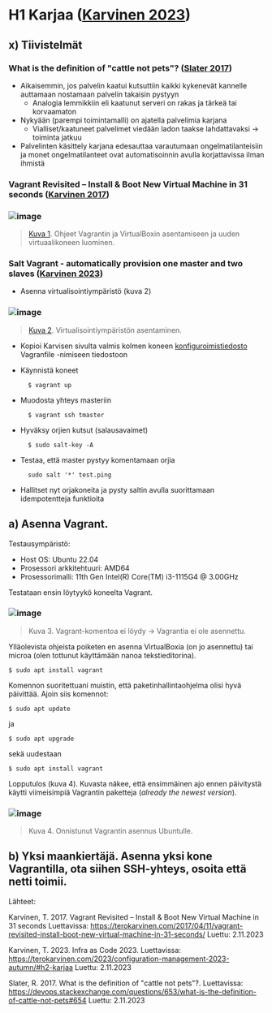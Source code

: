 # H1 Karjaa ([Karvinen 2023](https://terokarvinen.com/2023/configuration-management-2023-autumn/#h2-karjaa))

## x) Tiivistelmät

### What is the definition of "cattle not pets"? ([Slater 2017](https://devops.stackexchange.com/questions/653/what-is-the-definition-of-cattle-not-pets#654))

- Aikaisemmin, jos palvelin kaatui kutsuttiin kaikki kykenevät kannelle auttamaan nostamaan palvelin takaisin pystyyn
  - Analogia lemmikkiin eli kaatunut serveri on rakas ja tärkeä tai korvaamaton
- Nykyään (parempi toimintamalli) on ajatella palvelimia karjana
  - Vialliset/kaatuneet palvelimet viedään ladon taakse lahdattavaksi -> toiminta jatkuu
- Palvelinten käsittely karjana edesauttaa varautumaan ongelmatilanteisiin ja monet ongelmatilanteet ovat automatisoinnin avulla korjattavissa ilman ihmistä

### Vagrant Revisited – Install & Boot New Virtual Machine in 31 seconds ([Karvinen 2017](https://terokarvinen.com/2017/04/11/vagrant-revisited-install-boot-new-virtual-machine-in-31-seconds/))

### ![image](https://github.com/RenneJ/hh-palvelinten-hallinta/assets/97522117/de54506d-6d02-4704-a243-23ba83df8f10)

> [Kuva 1](https://terokarvinen.com/2017/04/11/vagrant-revisited-install-boot-new-virtual-machine-in-31-seconds/). Ohjeet Vagrantin ja VirtualBoxin asentamiseen ja uuden virtuaalikoneen luominen.

### Salt Vagrant - automatically provision one master and two slaves ([Karvinen 2023](https://terokarvinen.com/2023/salt-vagrant/))

- Asenna virtualisointiympäristö (kuva 2)

### ![image](https://github.com/RenneJ/hh-palvelinten-hallinta/assets/97522117/475d2861-d325-47f8-b1a4-c9f76732e409)
> [Kuva 2](https://terokarvinen.com/2023/salt-vagrant/). Virtualisointiympäristön asentaminen.

- Kopioi Karvisen sivulta valmis kolmen koneen [konfiguroimistiedosto](https://terokarvinen.com/2023/salt-vagrant/#ready-made-vagrantfile-for-three-computers) Vagranfile -nimiseen tiedostoon
- Käynnistä koneet

		$ vagrant up

- Muodosta yhteys masteriin

		$ vagrant ssh tmaster

- Hyväksy orjien kutsut (salausavaimet)

  		$ sudo salt-key -A

- Testaa, että master pystyy komentamaan orjia

		sudo salt '*' test.ping

- Hallitset nyt orjakoneita ja pysty saltin avulla suorittamaan idempotentteja funktioita

## a) Asenna Vagrant.

Testausympäristö:

- Host OS: Ubuntu 22.04
- Prosessori arkkitehtuuri: AMD64
- Prosessorimalli: 11th Gen Intel(R) Core(TM) i3-1115G4 @ 3.00GHz

Testataan ensin löytyykö koneelta Vagrant.

### ![image](https://github.com/RenneJ/hh-palvelinten-hallinta/assets/97522117/9b9df10f-1c29-48c9-9d17-dcadfbf807ce)

> Kuva 3. Vagrant-komentoa ei löydy -> Vagrantia ei ole asennettu.

Ylläolevista ohjeista poiketen en asenna VirtualBoxia (on jo asennettu) tai microa (olen tottunut käyttämään nanoa tekstieditorina).

	$ sudo apt install vagrant

Komennon suoritettuani muistin, että paketinhallintaohjelma olisi hyvä päivittää. Ajoin siis komennot:

	$ sudo apt update
ja

  	$ sudo apt upgrade
    
sekä uudestaan
		
	$ sudo apt install vagrant

Lopputulos (kuva 4). Kuvasta näkee, että ensimmäinen ajo ennen päivitystä käytti viimeisimpiä Vagrantin paketteja (*already the newest version*).

### ![image](https://github.com/RenneJ/hh-palvelinten-hallinta/assets/97522117/7c55832d-afae-4757-a23a-7303581311d2)

> Kuva 4. Onnistunut Vagrantin asennus Ubuntulle.

## b) Yksi maankiertäjä. Asenna yksi kone Vagrantilla, ota siihen SSH-yhteys, osoita että netti toimii.

Lähteet:

Karvinen, T. 2017. Vagrant Revisited – Install & Boot New Virtual Machine in 31 seconds Luettavissa: https://terokarvinen.com/2017/04/11/vagrant-revisited-install-boot-new-virtual-machine-in-31-seconds/ Luettu: 2.11.2023

Karvinen, T. 2023. Infra as Code 2023. Luettavissa: https://terokarvinen.com/2023/configuration-management-2023-autumn/#h2-karjaa Luettu: 2.11.2023

Slater, R. 2017. What is the definition of "cattle not pets"?. Luettavissa: https://devops.stackexchange.com/questions/653/what-is-the-definition-of-cattle-not-pets#654 Luettu: 2.11.2023
